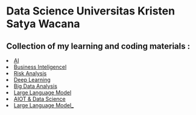 # Data Science Universitas Kristen Satya Wacana
<h2>Collection of my learning and coding materials : </h2>

<li>
  <a href="AI">AI</a>
</li>
<li>
  <a href="Business intelligence">Business Inteligencel</a>
</li>
<li>
  <a href="#">Risk Analysis</a>
</li>
<li>
  <a href="#">Deep Learning</a>
</li>
<li>
  <a href="#">Big Data Analysis</a>
</li>
<li>
  <a href="Large Language Model/Modul.txt">Large Language Model</a>
</li>
<li>
  <a href="IoT">AIOT & Data Science</a>
</li>
<li>
  <a href="Large Language Model/Modul.txt">Large Language Model_</a>
</li>
